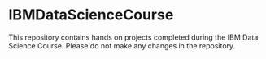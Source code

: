 # IBMDataScienceCourse
This repository contains hands on projects completed during the IBM Data Science Course. Please do not make any changes in the repository.
